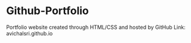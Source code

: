 # Github-Portfolio
Portfolio website created through HTML/CSS and hosted by GitHub
Link: avichalsri.github.io

